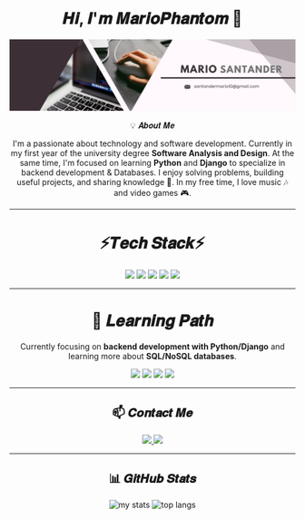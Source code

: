 <h1 align="center">𝑯𝒊, 𝑰'𝒎 𝑴𝒂𝒓𝒊𝒐𝑷𝒉𝒂𝒏𝒕𝒐𝒎 👋</h1>

<p align="center">
  <img src="images/Portada.png" width="900" alt="MarioPhantom"/>
</p>

<p align="center">💡 𝑨𝒃𝒐𝒖𝒕 𝑴𝒆</p>

<p align="center">
I'm a passionate about technology and software development.  
Currently in my first year of the university degree <b>Software Analysis and Design</b>.  
At the same time, I'm focused on learning <b>Python</b> and <b>Django</b> to specialize in backend development & Databases.  
I enjoy solving problems, building useful projects, and sharing knowledge 🚀.  
In my free time, I love music 🎶 and video games 🎮.
</p>

<hr>

<h1 align="center">⚡𝑻𝒆𝒄𝒉 𝑺𝒕𝒂𝒄𝒌⚡</h1>

<p align="center">
  <img src="https://img.shields.io/badge/Windows-0078D6?style=for-the-badge&logo=windows&logoColor=white" />
  <img src="https://img.shields.io/badge/html5-%23E34F26.svg?style=for-the-badge&logo=html5&logoColor=white" />
  <img src="https://img.shields.io/badge/css3-%231572B6.svg?style=for-the-badge&logo=css3&logoColor=white" />
  <img src="https://img.shields.io/badge/Microsoft_Excel-217346?style=for-the-badge&logo=microsoft-excel&logoColor=white" />
  <img src="https://img.shields.io/badge/Microsoft_Word-2B579A?style=for-the-badge&logo=microsoft-word&logoColor=white" />
</p>

<hr>

<h1 align="center">🌱 𝑳𝒆𝒂𝒓𝒏𝒊𝒏𝒈 𝑷𝒂𝒕𝒉</h1>

<p align="center">
Currently focusing on <b>backend development with Python/Django</b> and learning more about <b>SQL/NoSQL databases</b>.
</p>

<p align="center">
  <img src="https://img.shields.io/badge/python-3670A0?style=for-the-badge&logo=python&logoColor=ffdd54" />
  <img src="https://img.shields.io/badge/django-%23092E20.svg?style=for-the-badge&logo=django&logoColor=white" />
  <img src="https://img.shields.io/badge/mysql-4479A1.svg?style=for-the-badge&logo=mysql&logoColor=white" />
  <img src="https://img.shields.io/badge/MongoDB-%234ea94b.svg?style=for-the-badge&logo=mongodb&logoColor=white" />
</p>

<hr>

<h2 align="center">📫 𝑪𝒐𝒏𝒕𝒂𝒄𝒕 𝑴𝒆</h2>

<p align="center">
  <a href="https://www.linkedin.com/in/mario-santander" target="_blank">
    <img src="https://img.shields.io/badge/linkedin-%230077B5.svg?style=for-the-badge&logo=linkedin&logoColor=white" />
  </a>
  <a href="mailto:santandermario10@gmail.com">
    <img src="https://img.shields.io/badge/Gmail-D14836?style=for-the-badge&logo=gmail&logoColor=white" />
  </a>
</p>

<hr>

<h2 align="center">📊 𝑮𝒊𝒕𝑯𝒖𝒃 𝑺𝒕𝒂𝒕𝒔</h2>

<p align="center">
  <img alt="my stats" width="47%" src="https://github-readme-stats.vercel.app/api?username=MarioPhantom10&theme=tokyonight&show_icons=true" />
  <img alt="top langs" width="47%" src="https://github-readme-stats.vercel.app/api/top-langs/?username=MarioPhantom10&theme=tokyonight&layout=compact" />
</p>
